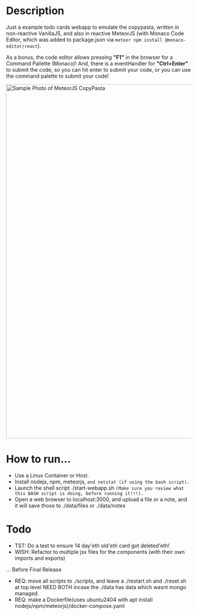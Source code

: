 # Description
Just a example todo cards webapp to emulate the copypasta, written in non-reactive VanillaJS, and also in reactive MeteorJS (with Monaco Code Editor, which was added to package.json via `meteor npm install @monaco-editor/react`). 

As a bonus, the code editor allows pressing **"F1"** in the browser for a Command Pallette (Monaco)! And, there is a eventHandler for **"Ctrl+Enter"** to submit the code, so you can hit enter to submit your code, or you can use the command palette to submit your code!

<img width="964" alt="Sample Photo of MeteorJS CopyPasta" src="https://github.com/user-attachments/assets/1c1dfc5d-ad81-4704-b7cd-93354c11460b">

# How to run...
* Use a Linux Container or Host.
* Install nodejs, npm, meteorjs, `and netstat (if using the bash script).`
* Launch the shell script ./start-webapp.sh `(Make sure you review what this BASH script is doing, before running it!!!).`
* Open a web browser to localhost:3000, and upload a file or a note, and it will save those to ./data/files or ./data/notes

# Todo
* TST: Do a test to ensure 14 day'eth old'eth card got deleted'eth!
* WISH: Refactor to multiple jsx files for the components (with their own imports and exports)

... Before Final Release
* REQ: move all scripts to ./scripts, and leave a ./restart.sh and ./reset.sh at top level NEED BOTH incase the ./data has data which wasnt mongo managed.
* REQ: make a Dockerfile(uses ubuntu2404 with apt install nodejs/npm/meteorjs)/docker-compose.yaml
